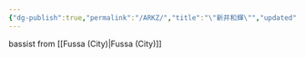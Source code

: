 ```yaml
---
{"dg-publish":true,"permalink":"/ARKZ/","title":"\"新井和輝\"","updated":"2025-05-07T22:15:26.014+08:00"}
---
```


bassist
from [[Fussa (City)\|Fussa (City)]]